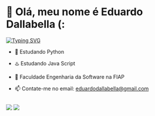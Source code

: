 # 🔭 Olá, meu nome é Eduardo Dallabella (:
  
<p align="left">
  <a href="https://git.io/typing-svg">
<a href="https://git.io/typing-svg"><img src="https://readme-typing-svg.demolab.com?font=Fira+Code&pause=1000&color=FFBC7C&random=false&width=435&lines=Um+estudante+de+Software+;Apaixonado+por+melhorar+cada+dia;%22One+day+or+day+one%22" alt="Typing SVG" /></a>
    
- 🐍 Estudando Python
- ♨️ Estudando Java Script
- 🌱 Faculdade Engenharia da Software na FIAP
- 📫 Contate-me no email: eduardodallabella@gmail.com
  
  ##
 
<div> 
  <a href = "mailto:eduardodallabella@gmail.com"><img src="https://img.shields.io/badge/-Gmail-%23333?style=for-the-badge&logo=gmail&logoColor=white" target="_blank"></a>
  <a href="https://www.linkedin.com/in/eduardo-dallabella-lima-276b1a1b5/" target="_blank"><img src="https://img.shields.io/badge/-LinkedIn-%230077B5?style=for-the-badge&logo=linkedin&logoColor=white" target="_blank"></a> 
  
</div>



